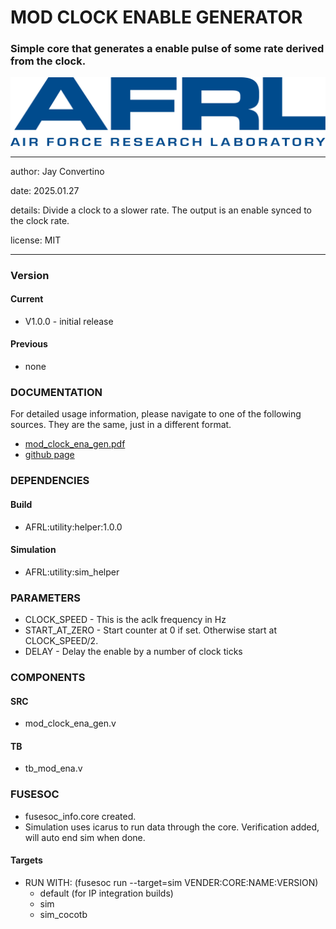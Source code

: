 # MOD CLOCK ENABLE GENERATOR
### Simple core that generates a enable pulse of some rate derived from the clock.

![image](docs/manual/img/AFRL.png)

---

   author: Jay Convertino   
   
   date: 2025.01.27
   
   details: Divide a clock to a slower rate. The output is an enable synced to the clock rate.
   
   license: MIT   
   
---

### Version
#### Current
  - V1.0.0 - initial release

#### Previous
  - none

### DOCUMENTATION
  For detailed usage information, please navigate to one of the following sources. They are the same, just in a different format.

  - [mod_clock_ena_gen.pdf](docs/manual/mod_clock_ena_gen.pdf)
  - [github page](https://johnathan-convertino-afrl.github.io/mod_clock_ena_gen/)

### DEPENDENCIES
#### Build

  - AFRL:utility:helper:1.0.0

#### Simulation

  - AFRL:utility:sim_helper

### PARAMETERS

*   CLOCK_SPEED      - This is the aclk frequency in Hz
*   START_AT_ZERO    - Start counter at 0 if set. Otherwise start at CLOCK_SPEED/2.
*   DELAY            - Delay the enable by a number of clock ticks

### COMPONENTS
#### SRC

* mod_clock_ena_gen.v
  
#### TB

* tb_mod_ena.v
  
### FUSESOC

* fusesoc_info.core created.
* Simulation uses icarus to run data through the core. Verification added, will auto end sim when done.

#### Targets

* RUN WITH: (fusesoc run --target=sim VENDER:CORE:NAME:VERSION)
  - default (for IP integration builds)
  - sim
  - sim_cocotb
